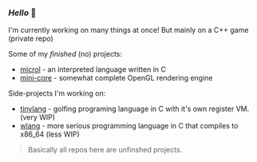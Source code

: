 ### _Hello_ :doughnut:

<!--
**somerandomdev49/somerandomdev49** is a ✨ _special_ ✨ repository because its `README.md` (this file) appears on your GitHub profile.

Here are some ideas to get you started:

- 🔭 I’m currently working on ...
- 🌱 I’m currently learning ...
- 👯 I’m looking to collaborate on ...
- 🤔 I’m looking for help with ...
- 💬 Ask me about ...
- 📫 How to reach me: ...
- 😄 Pronouns: ...
- ⚡ Fun fact: ...
-->

I'm currently working on many things at once!
But mainly on a C++ game (private repo)

Some of my *finished* (no) projects:
* [microl](https://github.com/somerandomdev49/microl) - an interpreted language written in C
* [mini-core](https://github.com/somerandomdev49/mini-core) - somewhat complete OpenGL rendering engine

Side-projects I'm working on:
* [tinylang](https://github.com/somerandomdev49/tinylang) - golfing programing language in C with it's own register VM. (very WIP)
* [wlang](https://github.com/somerandomdev49/wlang) - more serious programming language in C that compiles to x86_64 (less WIP)

> Basically all repos here are unfinshed projects.


